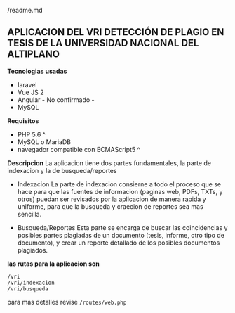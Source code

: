 /readme.md

APLICACION DEL VRI DETECCIÓN DE PLAGIO EN TESIS DE LA UNIVERSIDAD NACIONAL DEL ALTIPLANO
------------------------------------------------------------------------

**Tecnologias usadas**
- laravel
 - Vue JS 2
 - Angular - No confirmado -
 - MySQL


**Requisitos**
- PHP 5.6 ^
- MySQL o MariaDB
- navegador compatible con ECMAScript5 ^

**Descripcion**
La aplicacion tiene dos partes fundamentales, la parte de indexacion y la de busqueda/reportes

- Indexacion
La parte de indexacion consierne a todo el proceso que se hace para que las fuentes de informacion (paginas web, PDFs, TXTs, y otros) puedan ser revisados por la aplicacion de manera rapida y uniforme, para que la busqueda y craecion de reportes sea mas sencilla.

- Busqueda/Reportes
Esta parte se encarga de buscar las coincidencias y posibles partes plagiadas de un documento (tesis, informe, otro tipo de documento), y crear un reporte detallado de los posibles documentos plagiados.

**las rutas para la aplicacion son**

    /vri
    /vri/indexacion
    /vri/busqueda
para mas detalles revise `/routes/web.php`